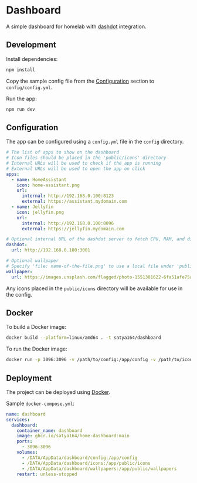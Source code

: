 # Dashboard

A simple dashboard for homelab with [dashdot](https://getdashdot.com/) integration.

## Development

Install dependencies:

```bash
npm install
```

Copy the sample config file from the [Configuration](#configuration) section to `config/config.yml`.

Run the app:

```bash
npm run dev
```

## Configuration

The app can be configured using a `config.yml` file in the `config` directory.

```yaml
# The list of apps to show on the dashboard
# Icon files should be placed in the 'public/icons' directory
# Internal URLs will be used to check if the app is running
# External URLs will be used to open the app on click
apps:
  - name: HomeAssistant
    icon: home-assistant.png
    url:
      internal: http://192.168.0.100:8123
      external: https://assistant.mydomain.com
  - name: Jellyfin
    icon: jellyfin.png
    url:
      internal: http://192.168.0.100:8096
      external: https://jellyfin.mydomain.com

# Optional internal URL of the dashdot server to fetch CPU, RAM, and disk usage
dashdot:
  url: http://192.168.0.100:3001

# Optional wallpaper
# Specify 'file: name-of-the-file.png' to use a local file under 'public/wallpapers'
wallpaper:
  url: https://images.unsplash.com/flagged/photo-1551301622-6fa51afe75a9
```

Any icons placed in the `public/icons` directory will be available for use in the config.

## Docker

To build a Docker image:

```bash
docker build --platform=linux/amd64 . -t satya164/dashboard
```

To run the Docker image:

```bash
docker run -p 3096:3096 -v /path/to/config:/app/config -v /path/to/icons:/app/public/icons -v /path/to/wallpapers:/app/public/wallpapers ghcr.io/satya164/home-dashboard:main
```

## Deployment

The project can be deployed using [Docker](https://www.docker.com/).

Sample `docker-compose.yml`:

```yaml
name: dashboard
services:
  dashboard:
    container_name: dashboard
    image: ghcr.io/satya164/home-dashboard:main
    ports:
      - 3096:3096
    volumes:
      - /DATA/AppData/dashboard/config:/app/config
      - /DATA/AppData/dashboard/icons:/app/public/icons
      - /DATA/AppData/dashboard/wallpapers:/app/public/wallpapers
    restart: unless-stopped
```
